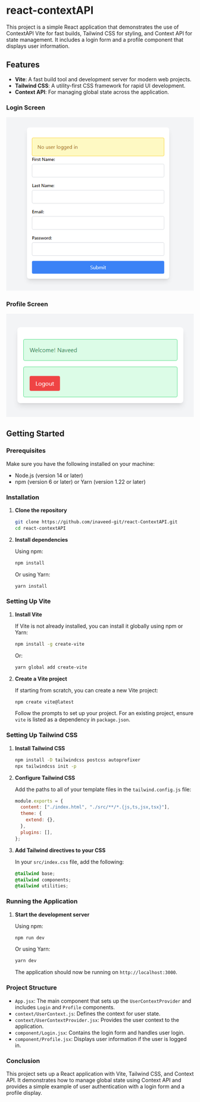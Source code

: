 # react-contextAPI

This project is a simple React application that demonstrates the use of ContextAPI Vite for fast builds, Tailwind CSS for styling, and Context API for state management. It includes a login form and a profile component that displays user information.

## Features

- **Vite**: A fast build tool and development server for modern web projects.
- **Tailwind CSS**: A utility-first CSS framework for rapid UI development.
- **Context API**: For managing global state across the application.

### Login Screen

![Login Screen](src/assets/screenshot1.PNG)

### Profile Screen

![Profile Screen](src/assets/screenshot2.PNG)

## Getting Started

### Prerequisites

Make sure you have the following installed on your machine:

- Node.js (version 14 or later)
- npm (version 6 or later) or Yarn (version 1.22 or later)

### Installation

1. **Clone the repository**

   ```bash
   git clone https://github.com/inaveed-git/react-ContextAPI.git
   cd react-contextAPI
   ```

2. **Install dependencies**

   Using npm:

   ```bash
   npm install
   ```

   Or using Yarn:

   ```bash
   yarn install
   ```

### Setting Up Vite

1. **Install Vite**

   If Vite is not already installed, you can install it globally using npm or Yarn:

   ```bash
   npm install -g create-vite
   ```

   Or:

   ```bash
   yarn global add create-vite
   ```

2. **Create a Vite project**

   If starting from scratch, you can create a new Vite project:

   ```bash
   npm create vite@latest
   ```

   Follow the prompts to set up your project. For an existing project, ensure `vite` is listed as a dependency in `package.json`.

### Setting Up Tailwind CSS

1. **Install Tailwind CSS**

   ```bash
   npm install -D tailwindcss postcss autoprefixer
   npx tailwindcss init -p
   ```

2. **Configure Tailwind CSS**

   Add the paths to all of your template files in the `tailwind.config.js` file:

   ```js
   module.exports = {
     content: ["./index.html", "./src/**/*.{js,ts,jsx,tsx}"],
     theme: {
       extend: {},
     },
     plugins: [],
   };
   ```

3. **Add Tailwind directives to your CSS**

   In your `src/index.css` file, add the following:

   ```css
   @tailwind base;
   @tailwind components;
   @tailwind utilities;
   ```

### Running the Application

1. **Start the development server**

   Using npm:

   ```bash
   npm run dev
   ```

   Or using Yarn:

   ```bash
   yarn dev
   ```

   The application should now be running on `http://localhost:3000`.

### Project Structure

- `App.jsx`: The main component that sets up the `UserContextProvider` and includes `Login` and `Profile` components.
- `context/UserContext.js`: Defines the context for user state.
- `context/UserContextProvider.jsx`: Provides the user context to the application.
- `component/Login.jsx`: Contains the login form and handles user login.
- `component/Profile.jsx`: Displays user information if the user is logged in.

### Conclusion

This project sets up a React application with Vite, Tailwind CSS, and Context API. It demonstrates how to manage global state using Context API and provides a simple example of user authentication with a login form and a profile display.
